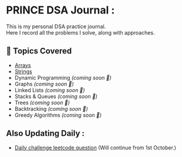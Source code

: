# PRINCE DSA Journal : 
This is my personal DSA practice journal.  
Here I record all the problems I solve, along with approaches.

##  📂 Topics Covered
- [Arrays](./Arrays/README.md)
- [Strings](./Strings/README.md)
- Dynamic Programming _(coming soon 🚀)_
- Graphs _(coming soon 🚀)_
- Linked Lists _(coming soon 🚀)_
- Stacks & Queues _(coming soon 🚀)_
- Trees _(coming soon 🚀)_
- Backtracking _(coming soon 🚀)_
- Greedy Algorithms _(coming soon 🚀)_

## Also Updating Daily :
- [Daily challenge leetcode question](Daily%20Leetcode%20Challenge%20Questions) (Will continue from 1st October.)

 
